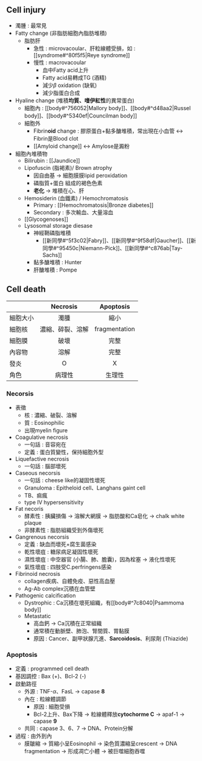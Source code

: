 ## Cell injury
- 濁腫 : 最常見
- Fatty change (非脂肪細胞內脂肪堆積)
	- 脂肪肝
		- 急性 : microvacoular、肝粒線體受損，如 : [[syndrome#^80f5f5|Reye syndrome]]
		- 慢性 : macrovacoular
			- 血中Fatty acid上升
			- Fatty acid易轉成TG (酒精)
			- 減少$\beta$ oxidation (缺氧)
			- 減少脂蛋白合成
- Hyaline change (堆積**均質、嗜伊紅性**的異常蛋白)
	- 細胞內 : [[body#^756052|Mallory body]]、[[body#^d48aa2|Russel body]]、[[body#^5340ef|Councilman body]]
	- 細胞外
		- Fibrin**oid** change : 膠原蛋白+黏多醣堆積，常出現在小血管 <-> Fibrin是Blood clot
		- [[Amyloid change]] <-> Amylose是澱粉
- 細胞內堆積物
	- Bilirubin : [[Jaundice]]
	- Lipofuscin (脂褐素)/ Brown atrophy
		- 因自由基 -> 細胞膜膜lipid peroxidation
		- 磷脂質+蛋白 組成的褐色色素
		- **老化** -> 堆積在心、肝
	- Hemosiderin (血鐵素) / Hemochromatosis
		- Primary : [[Hemochromatosis|Bronze diabetes]]
		- Secondary : 多次輸血、大量溶血
	- [[Glycogenoses]]
	- Lysosomal storage diesase
		- 神經鞘磷脂堆積
			- [[新同學#^5f3c02|Fabry]]、[[新同學#^9f58df|Gaucher]]、[[新同學#^95450c|Niemann-Pick]]、[[新同學#^c876ab|Tay-Sachs]]
		- 黏多醣堆積 : Hunter
		- 肝醣堆積 : Pompe
## Cell death
|          |     Necrosis     | Apoptosis |
|----------|:----------------:|:---------:|
| 細胞大小 |       濁腫       | 縮小      |
| 細胞核   | 濃縮、碎裂、溶解 | fragmentation      |
| 細胞膜   |       破壞       | 完整      |
| 內容物   |       溶解       | 完整      |
| 發炎     |         O        | X         |
| 角色     |      病理性      | 生理性    |
### Necorsis
- 表徵
	- 核 : 濃縮、破裂、溶解
	- 質 : Eosinophilic
	- 出現myelin figure
- Coagulative necrosis
	- 一句話 : 音容宛在
	- 定義 : 蛋白質變性，保持細胞外型
- Liquefactive necrosis
	- 一句話 : 腦部壞死
- Caseous necorsis
	- 一句話 : cheese like的凝固性壞死
	- Granuloma : Epitheloid cell、Langhans gaint cell
	- TB、痲瘋
	- type IV hypersensitivity
- Fat necoris
	- 酵素性 : 胰臟損傷 -> 溶解大網膜 -> 脂肪酸和Ca皂化 -> chalk white plaque
	- 非酵素性 : 脂肪組織受到外傷壞死
- Gangrenous necorsis
	- 定義 : 缺血而壞死+腐生菌感染
	- 乾性壞疽 : 糖尿病足凝固性壞死
	- 濕性壞疽 : 中空器官 (小腸、肺、膽囊)，因為栓塞 -> 液化性壞死
	- 氣性壞疽 : 四肢受C.perfringens感染
- Fibrinoid necrosis
	- collagen疾病、自體免疫、惡性高血壓
	 - Ag-Ab complex沉積在血管壁
- Pathogenic calcification
	- Dystrophic : Ca沉積在壞死組織，有[[body#^7c8040|Psammoma body]]
	- Metastatic
		- 高血鈣 -> Ca沉積在正常組織
		- 通常積在動脈壁、肺泡、腎間質、胃黏膜
		- 原因 : Cancer、副甲狀腺亢進、**Sarcoidosis**、利尿劑 (Thiazide)
### Apoptosis
- 定義 : programmed cell death
- 基因調控 : Bax (+)、Bcl-2 (-)
- 啟動路徑
	- 外源 : TNF-$\alpha$、FasL -> capase **8**
	- 內在 : 粒線體調節
		- 原因 : 細胞受損
		- Bcl-2上升、Bax下降 -> 粒線體釋放**cytochorme C** -> apaf-1 -> capase **9**
	- 共同 : capase 3、6、7 -> DNA、Protein分解
- 過程 : 由外到內
	- 膜皺縮 -> 質縮小呈Eosinophil -> 染色質濃縮呈crescent -> DNA fragmentation -> 形成凋亡小體 -> 被巨噬細胞吞噬